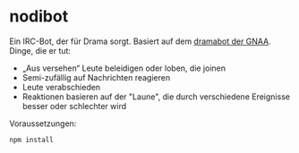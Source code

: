 nodibot
=======

Ein IRC-Bot, der für Drama sorgt. Basiert auf dem [dramabot der GNAA](https://github.com/cool/dramabot). Dinge, die er tut:

* „Aus versehen“ Leute beleidigen oder loben, die joinen
* Semi-zufällig auf Nachrichten reagieren
* Leute verabschieden
* Reaktionen basieren auf der "Laune", die durch verschiedene Ereignisse besser oder schlechter wird

Voraussetzungen: 

``npm install``
